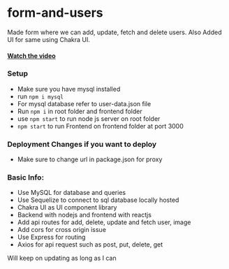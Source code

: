 # form-and-users
Made form where we can add, update, fetch and delete users. Also Added UI for same using Chakra UI.
 
#### [Watch the video](https://youtu.be/RObLr7ILaoU)

### Setup

- Make sure you have mysql installed
- run `npm i mysql`
- For mysql database refer to user-data.json file
- Run `npm i` in root folder and frontend folder
- use `npm start` to run node js server on root folder
- `npm start` to run Frontend on frontend folder at port 3000

### Deployment Changes if you want to deploy
- Make sure to change url in package.json for proxy

### Basic Info: 

- Use MySQL for database and queries
- Use Sequelize to connect to sql database locally hosted
- Chakra UI as UI component library
- Backend with nodejs and frontend with reactjs
- Add api routes for add, delete, update and fetch user, image
- Add cors for cross origin issue
- Use Express for routing
- Axios for api request such as post, put, delete, get

Will keep on updating as long as I can
